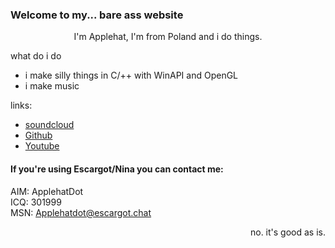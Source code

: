 ### Welcome  to my... bare ass website
<div align="center">
I'm Applehat, I'm from Poland and i do things.
</div>

what do i do
- i make silly things in C/++ with WinAPI and OpenGL
- i make music

links:</br>
- [soundcloud](https://soundcloud.com/applehatdot) <br>
- [Github](https://github.com/ApplehatDot) </br>
- [Youtube](https://www.youtube.com/@MistaApple) </br>

#### If you're using Escargot/Nina you can contact me:
AIM: ApplehatDot </br>
ICQ: 301999 </br>
MSN: Applehatdot@escargot.chat </br>

<div align="right">
no. it's good as is.
</div>
